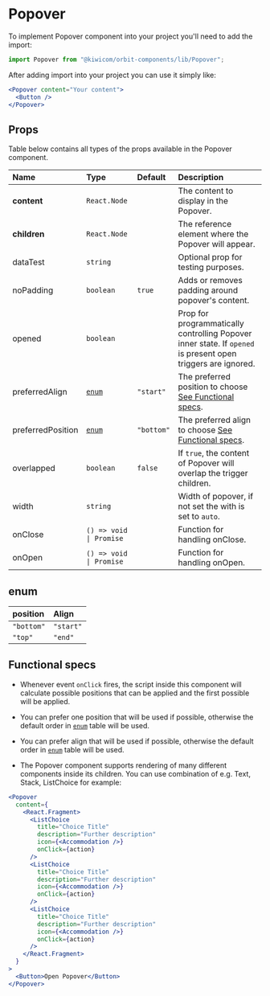 # Popover

To implement Popover component into your project you'll need to add the import:

```jsx
import Popover from "@kiwicom/orbit-components/lib/Popover";
```

After adding import into your project you can use it simply like:

```jsx
<Popover content="Your content">
  <Button />
</Popover>
```

## Props

Table below contains all types of the props available in the Popover component.

| Name              | Type                    | Default    | Description                                                                                                  |
| :---------------- | :---------------------- | :--------- | :----------------------------------------------------------------------------------------------------------- |
| **content**       | `React.Node`            |            | The content to display in the Popover.                                                                       |
| **children**      | `React.Node`            |            | The reference element where the Popover will appear.                                                         |
| dataTest          | `string`                |            | Optional prop for testing purposes.                                                                          |
| noPadding         | `boolean`               | `true`     | Adds or removes padding around popover's content.                                                            |
| opened            | `boolean`               |            | Prop for programmatically controlling Popover inner state. If `opened` is present open triggers are ignored. |
| preferredAlign    | [`enum`](#enum)         | `"start"`  | The preferred position to choose [See Functional specs](#functional-specs).                                  |
| preferredPosition | [`enum`](#enum)         | `"bottom"` | The preferred align to choose [See Functional specs](#functional-specs).                                  |
| overlapped        | `boolean`               | `false`    | If `true`, the content of Popover will overlap the trigger children.                                         |
| width             | `string`                |            | Width of popover, if not set the with is set to `auto`.                                                      |
| onClose           | `() => void \| Promise` |            | Function for handling onClose.                                                                               |
| onOpen            | `() => void \| Promise` |            | Function for handling onOpen.                                                                                |

## enum

| position   | Align      |
| :--------- | :--------- |
| `"bottom"` | `"start"`  |
| `"top"`    | `"end"`    |

## Functional specs

- Whenever event `onClick` fires, the script inside this component will calculate possible positions that can be applied and the first possible will be applied.

- You can prefer one position that will be used if possible, otherwise the default order in [`enum`](#enum) table will be used.

- You can prefer align that will be used if possible, otherwise the default order in [`enum`](#enum) table will be used.

- The Popover component supports rendering of many different components inside its children. You can use combination of e.g. Text, Stack, ListChoice for example:

```jsx
<Popover
  content={
    <React.Fragment>
      <ListChoice
        title="Choice Title"
        description="Further description"
        icon={<Accommodation />}
        onClick={action}
      />
      <ListChoice
        title="Choice Title"
        description="Further description"
        icon={<Accommodation />}
        onClick={action}
      />
      <ListChoice
        title="Choice Title"
        description="Further description"
        icon={<Accommodation />}
        onClick={action}
      />
    </React.Fragment>
  }
>
  <Button>Open Popover</Button>
</Popover>
```
